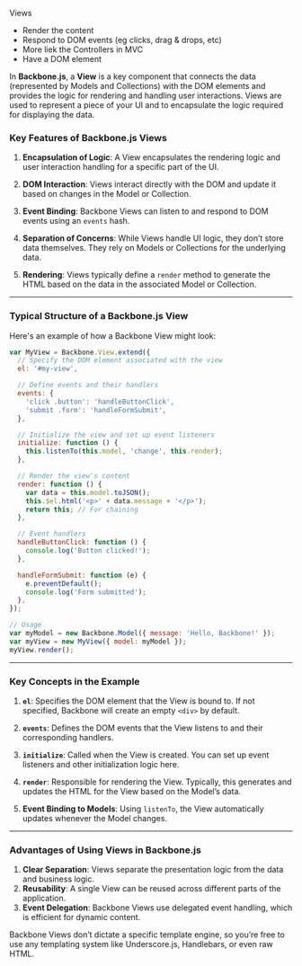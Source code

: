 Views

- Render the content
- Respond to DOM events (eg clicks, drag & drops, etc)
- More liek the Controllers in MVC
- Have a DOM element


In **Backbone.js**, a **View** is a key component that connects the data (represented by Models and Collections) with the DOM elements and provides the logic for rendering and handling user interactions. Views are used to represent a piece of your UI and to encapsulate the logic required for displaying the data.

### Key Features of Backbone.js Views

1. **Encapsulation of Logic**: A View encapsulates the rendering logic and user interaction handling for a specific part of the UI.

2. **DOM Interaction**: Views interact directly with the DOM and update it based on changes in the Model or Collection.

3. **Event Binding**: Backbone Views can listen to and respond to DOM events using an `events` hash.

4. **Separation of Concerns**: While Views handle UI logic, they don’t store data themselves. They rely on Models or Collections for the underlying data.

5. **Rendering**: Views typically define a `render` method to generate the HTML based on the data in the associated Model or Collection.

---

### Typical Structure of a Backbone.js View

Here's an example of how a Backbone View might look:

```javascript
var MyView = Backbone.View.extend({
  // Specify the DOM element associated with the view
  el: '#my-view',

  // Define events and their handlers
  events: {
    'click .button': 'handleButtonClick',
    'submit .form': 'handleFormSubmit',
  },

  // Initialize the view and set up event listeners
  initialize: function () {
    this.listenTo(this.model, 'change', this.render);
  },

  // Render the view's content
  render: function () {
    var data = this.model.toJSON();
    this.$el.html('<p>' + data.message + '</p>');
    return this; // For chaining
  },

  // Event handlers
  handleButtonClick: function () {
    console.log('Button clicked!');
  },

  handleFormSubmit: function (e) {
    e.preventDefault();
    console.log('Form submitted');
  },
});

// Usage
var myModel = new Backbone.Model({ message: 'Hello, Backbone!' });
var myView = new MyView({ model: myModel });
myView.render();
```

---

### Key Concepts in the Example

1. **`el`**: Specifies the DOM element that the View is bound to. If not specified, Backbone will create an empty `<div>` by default.
   
2. **`events`**: Defines the DOM events that the View listens to and their corresponding handlers.

3. **`initialize`**: Called when the View is created. You can set up event listeners and other initialization logic here.

4. **`render`**: Responsible for rendering the View. Typically, this generates and updates the HTML for the View based on the Model’s data.

5. **Event Binding to Models**: Using `listenTo`, the View automatically updates whenever the Model changes.

---

### Advantages of Using Views in Backbone.js

1. **Clear Separation**: Views separate the presentation logic from the data and business logic.
2. **Reusability**: A single View can be reused across different parts of the application.
3. **Event Delegation**: Backbone Views use delegated event handling, which is efficient for dynamic content.

Backbone Views don’t dictate a specific template engine, so you’re free to use any templating system like Underscore.js, Handlebars, or even raw HTML.